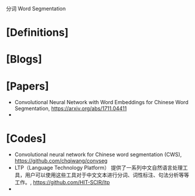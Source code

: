 分词 Word Segmentation

# [Definitions]


# [Blogs]


# [Papers]
+ Convolutional Neural Network with Word Embeddings for Chinese Word Segmentation, https://arxiv.org/abs/1711.04411
+ 


# [Codes]
+ Convolutional neural network for Chinese word segmentation (CWS), https://github.com/chqiwang/convseg
+ LTP（Language Technology Platform） 提供了一系列中文自然语言处理工具，用户可以使用这些工具对于中文文本进行分词、词性标注、句法分析等等工作。, https://github.com/HIT-SCIR/ltp
+ 
